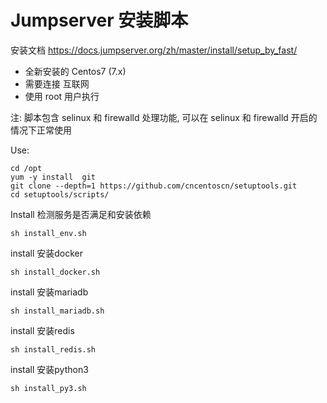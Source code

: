 # Jumpserver 安装脚本

安装文档 https://docs.jumpserver.org/zh/master/install/setup_by_fast/

- 全新安装的 Centos7 (7.x)
- 需要连接 互联网
- 使用 root 用户执行

注: 脚本包含 selinux 和 firewalld 处理功能, 可以在 selinux 和 firewalld 开启的情况下正常使用

Use:

```
cd /opt
yum -y install  git
git clone --depth=1 https://github.com/cncentoscn/setuptools.git
cd setuptools/scripts/
```
Install 检测服务是否满足和安装依赖
```
sh install_env.sh
```
install 安装docker
```
sh install_docker.sh 
```
install 安装mariadb
```
sh install_mariadb.sh
```
install 安装redis
```
sh install_redis.sh
```
install 安装python3
```
sh install_py3.sh

```
